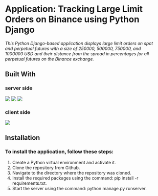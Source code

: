 # Application: Tracking Large Limit Orders on Binance using Python Django #
*This Python Django-based application displays large limit orders on spot and perpetual futures with a size of 250000, 500000, 750000, and 1000000 USD and their distance from the spread in percentages for all perpetual futures on the Binance exchange.*




## Built With
### server side
![](https://img.shields.io/badge/python-3.10-blue)
![](https://img.shields.io/badge/django-4.2-blue)
![](https://img.shields.io/badge/DRF-3.14-blue)

### client side

![](https://img.shields.io/badge/react-18.2-orange)


## Installation ##
### To install the application, follow these steps: ###

1. Create a Python virtual environment and activate it.
2. Clone the repository from Github.
3. Navigate to the directory where the repository was cloned.
4. Install the required packages using the command: pip install -r requirements.txt.
5. Start the server using the command: python manage.py runserver.

